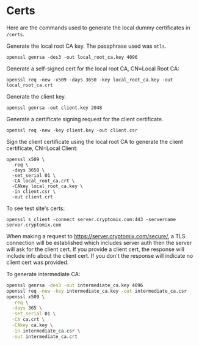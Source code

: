# Certs

Here are the commands used to generate the local dummy certificates in `/certs`.

Generate the local root CA key. The passphrase used was `mtls`.
```
openssl genrsa -des3 -out local_root_ca.key 4096
```
Generate a self-signed cert for the local root CA, CN=Local Root CA:
```
openssl req -new -x509 -days 3650 -key local_root_ca.key -out local_root_ca.crt
```
Generate the client key.
```
openssl genrsa -out client.key 2048
```
Generate a certificate signing request for the client certificate.
```
openssl req -new -key client.key -out client.csr
```
Sign the client certificate using the local root CA to generate the client certificate, CN=Local Client:
```
openssl x509 \
  -req \
  -days 3650 \
  -set_serial 01 \
  -CA local_root_ca.crt \
  -CAkey local_root_ca.key \
  -in client.csr \
  -out client.crt
```

To see test site's certs:
```
openssl s_client -connect server.cryptomix.com:443 -servername server.cryptomix.com
```

When making a request to https://server.cryptomix.com/secure/, a TLS connection will be established which includes server auth then the server will ask for the client cert. If you provide a client cert, the response will include info about the client cert. If you don't the response will indicate no client cert was provided.

To generate intermediate CA:
```bash
openssl genrsa -des3 -out intermediate_ca.key 4096
openssl req -new -key intermediate_ca.key -out intermediate_ca.csr
openssl x509 \
  -req \
  -days 365 \
  -set_serial 01 \
  -CA ca.crt \
  -CAkey ca.key \
  -in intermediate_ca.csr \
  -out intermediate_ca.crt
```